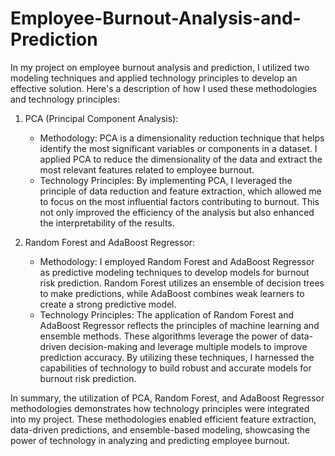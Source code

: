 # Employee-Burnout-Analysis-and-Prediction

In my project on employee burnout analysis and prediction, I utilized two modeling techniques and applied technology principles to develop an effective solution. Here's a description of how I used these methodologies and technology principles:

1. PCA (Principal Component Analysis):
   - Methodology: PCA is a dimensionality reduction technique that helps identify the most significant variables or components in a dataset. I applied PCA to reduce the dimensionality of the data and extract the most relevant features related to employee burnout.
   - Technology Principles: By implementing PCA, I leveraged the principle of data reduction and feature extraction, which allowed me to focus on the most influential factors contributing to burnout. This not only improved the efficiency of the analysis but also enhanced the interpretability of the results.

2. Random Forest and AdaBoost Regressor:
   - Methodology: I employed Random Forest and AdaBoost Regressor as predictive modeling techniques to develop models for burnout risk prediction. Random Forest utilizes an ensemble of decision trees to make predictions, while AdaBoost combines weak learners to create a strong predictive model.
   - Technology Principles: The application of Random Forest and AdaBoost Regressor reflects the principles of machine learning and ensemble methods. These algorithms leverage the power of data-driven decision-making and leverage multiple models to improve prediction accuracy. By utilizing these techniques, I harnessed the capabilities of technology to build robust and accurate models for burnout risk prediction.

In summary, the utilization of PCA, Random Forest, and AdaBoost Regressor methodologies demonstrates how technology principles were integrated into my project. These methodologies enabled efficient feature extraction, data-driven predictions, and ensemble-based modeling, showcasing the power of technology in analyzing and predicting employee burnout.


